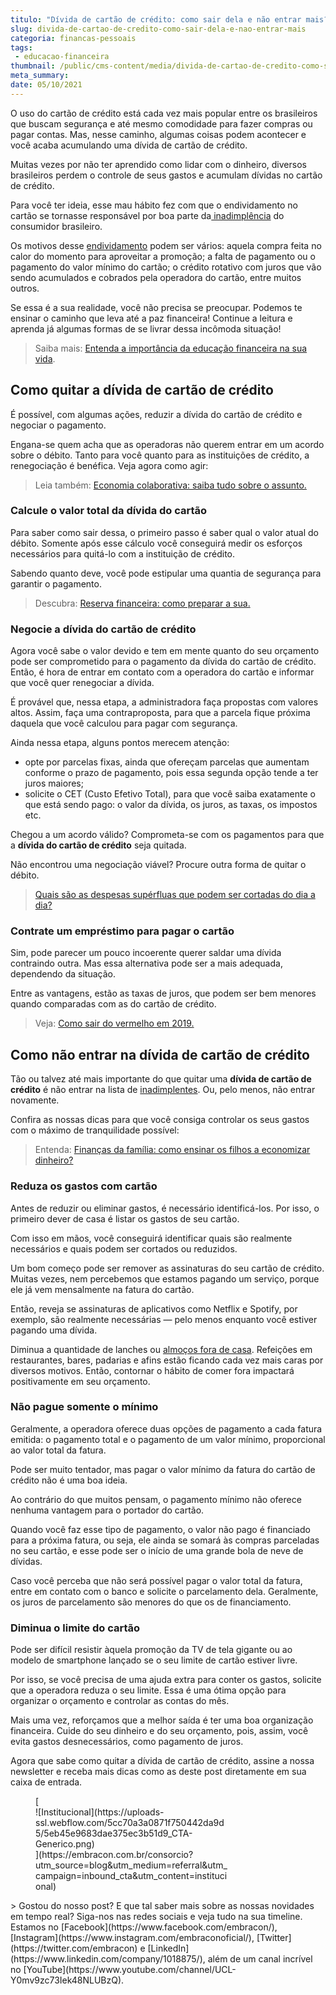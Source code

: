 ```yaml
---
titulo: "Dívida de cartão de crédito: como sair dela e não entrar mais?"
slug: divida-de-cartao-de-credito-como-sair-dela-e-nao-entrar-mais
categoria: financas-pessoais
tags:
 - educacao-financeira
thumbnail: /public/cms-content/media/divida-de-cartao-de-credito-como-sair-dela-e-nao-entrar-mais.jpg
meta_summary: 
date: 05/10/2021
---
```

O uso do cartão de crédito está cada vez mais popular entre os brasileiros que buscam segurança e até mesmo comodidade para fazer compras ou pagar contas. Mas, nesse caminho, algumas coisas podem acontecer e você acaba acumulando uma dívida de cartão de crédito.

Muitas vezes por não ter aprendido como lidar com o dinheiro, diversos brasileiros perdem o controle de seus gastos e acumulam dívidas no cartão de crédito.

Para você ter ideia, esse mau hábito fez com que o endividamento no cartão se tornasse responsável por boa parte da[ inadimplência](https://www.embracon.com.br/blog/o-que-acontece-se-houver-atraso-na-parcela-do-consorcio-entenda-aqui) do consumidor brasileiro.

Os motivos desse [endividamento](https://www.embracon.com.br/blog/saiba-o-que-fazer-para-limpar-o-nome) podem ser vários: aquela compra feita no calor do momento para aproveitar a promoção; a falta de pagamento ou o pagamento do valor mínimo do cartão; o crédito rotativo com juros que vão sendo acumulados e cobrados pela operadora do cartão, entre muitos outros.

Se essa é a sua realidade, você não precisa se preocupar. Podemos te ensinar o caminho que leva até a paz financeira! Continue a leitura e aprenda já algumas formas de se livrar dessa incômoda situação!

> Saiba mais: [Entenda a importância da educação financeira na sua vida](https://www.embracon.com.br/blog/entenda-a-importancia-da-educacao-financeira-na-sua-vida).

Como quitar a dívida de cartão de crédito
-----------------------------------------

É possível, com algumas ações, reduzir a dívida do cartão de crédito e negociar o pagamento.

Engana-se quem acha que as operadoras não querem entrar em um acordo sobre o débito. Tanto para você quanto para as instituições de crédito, a renegociação é benéfica. Veja agora como agir:

> Leia também: [Economia colaborativa: saiba tudo sobre o assunto.](https://www.embracon.com.br/blog/economia-colaborativa-saiba-tudo-sobre-o-assunto)

### Calcule o valor total da dívida do cartão

Para saber como sair dessa, o primeiro passo é saber qual o valor atual do débito. Somente após esse cálculo você conseguirá medir os esforços necessários para quitá-lo com a instituição de crédito.

Sabendo quanto deve, você pode estipular uma quantia de segurança para garantir o pagamento.

> Descubra: [Reserva financeira: como preparar a sua.](https://www.embracon.com.br/blog/reserva-financeira-como-preparar-a-sua)

### Negocie a dívida do cartão de crédito

Agora você sabe o valor devido e tem em mente quanto do seu orçamento pode ser comprometido para o pagamento da dívida do cartão de crédito. Então, é hora de entrar em contato com a operadora do cartão e informar que você quer renegociar a dívida.

É provável que, nessa etapa, a administradora faça propostas com valores altos. Assim, faça uma contraproposta, para que a parcela fique próxima daquela que você calculou para pagar com segurança.

Ainda nessa etapa, alguns pontos merecem atenção:

- opte por parcelas fixas, ainda que ofereçam parcelas que aumentam conforme o prazo de pagamento, pois essa segunda opção tende a ter juros maiores;
- solicite o CET (Custo Efetivo Total), para que você saiba exatamente o que está sendo pago: o valor da dívida, os juros, as taxas, os impostos etc.

Chegou a um acordo válido? Comprometa-se com os pagamentos para que a **dívida do cartão de crédito** seja quitada.

Não encontrou uma negociação viável? Procure outra forma de quitar o débito.

> [Quais são as despesas supérfluas que podem ser cortadas do dia a dia?](https://www.embracon.com.br/blog/quais-sao-as-despesas-superfluas-que-podem-ser-cortadas-do-dia-a-dia)

### Contrate um empréstimo para pagar o cartão

Sim, pode parecer um pouco incoerente querer saldar uma dívida contraindo outra. Mas essa alternativa pode ser a mais adequada, dependendo da situação.

Entre as vantagens, estão as taxas de juros, que podem ser bem menores quando comparadas com as do cartão de crédito.

> Veja: [Como sair do vermelho em 2019.](https://www.embracon.com.br/blog/como-sair-do-vermelho-em-2019)

Como não entrar na dívida de cartão de crédito
----------------------------------------------

Tão ou talvez até mais importante do que quitar uma **dívida de cartão de crédito** é não entrar na lista de [inadimplentes](https://www.embracon.com.br/blog/o-que-acontece-se-houver-atraso-na-parcela-do-consorcio-entenda-aqui). Ou, pelo menos, não entrar novamente.

Confira as nossas dicas para que você consiga controlar os seus gastos com o máximo de tranquilidade possível:

> Entenda: [Finanças da família: como ensinar os filhos a economizar dinheiro?](https://www.embracon.com.br/blog/financas-da-familia-como-ensinar-os-filhos-a-economizar-dinheiro)

### Reduza os gastos com cartão

Antes de reduzir ou eliminar gastos, é necessário identificá-los. Por isso, o primeiro dever de casa é listar os gastos de seu cartão.

Com isso em mãos, você conseguirá identificar quais são realmente necessários e quais podem ser cortados ou reduzidos.

Um bom começo pode ser remover as assinaturas do seu cartão de crédito. Muitas vezes, nem percebemos que estamos pagando um serviço, porque ele já vem mensalmente na fatura do cartão.

Então, reveja se assinaturas de aplicativos como Netflix e Spotify, por exemplo, são realmente necessárias — pelo menos enquanto você estiver pagando uma dívida.

Diminua a quantidade de lanches ou [almoços fora de casa](https://www.embracon.com.br/blog/como-ter-uma-cozinha-funcional-em-casa). Refeições em restaurantes, bares, padarias e afins estão ficando cada vez mais caras por diversos motivos. Então, contornar o hábito de comer fora impactará positivamente em seu orçamento.

### Não pague somente o mínimo

Geralmente, a operadora oferece duas opções de pagamento a cada fatura emitida: o pagamento total e o pagamento de um valor mínimo, proporcional ao valor total da fatura.

Pode ser muito tentador, mas pagar o valor mínimo da fatura do cartão de crédito não é uma boa ideia.

Ao contrário do que muitos pensam, o pagamento mínimo não oferece nenhuma vantagem para o portador do cartão.

Quando você faz esse tipo de pagamento, o valor não pago é financiado para a próxima fatura, ou seja, ele ainda se somará às compras parceladas no seu cartão, e esse pode ser o início de uma grande bola de neve de dívidas.

Caso você perceba que não será possível pagar o valor total da fatura, entre em contato com o banco e solicite o parcelamento dela. Geralmente, os juros de parcelamento são menores do que os de financiamento.

### Diminua o limite do cartão

Pode ser difícil resistir àquela promoção da TV de tela gigante ou ao modelo de smartphone lançado se o seu limite de cartão estiver livre.

Por isso, se você precisa de uma ajuda extra para conter os gastos, solicite que a operadora reduza o seu limite. Essa é uma ótima opção para organizar o orçamento e controlar as contas do mês.

Mais uma vez, reforçamos que a melhor saída é ter uma boa organização financeira. Cuide do seu dinheiro e do seu orçamento, pois, assim, você evita gastos desnecessários, como pagamento de juros.

Agora que sabe como quitar a dívida de cartão de crédito, assine a nossa newsletter e receba mais dicas como as deste post diretamente em sua caixa de entrada.

<figure class="w-richtext-figure-type-image w-richtext-align-center" style="max-width:310px">[<div>![Institucional](https://uploads-ssl.webflow.com/5cc70a3a0871f750442da9d5/5eb45e9683dae375ec3b51d9_CTA-Generico.png)</div>](https://embracon.com.br/consorcio?utm_source=blog&utm_medium=referral&utm_campaign=inbound_cta&utm_content=institucional)</figure>> Gostou do nosso post? E que tal saber mais sobre as nossas novidades em tempo real? Siga-nos nas redes sociais e veja tudo na sua timeline. Estamos no [Facebook](https://www.facebook.com/embracon/), [Instagram](https://www.instagram.com/embraconoficial/), [Twitter](https://twitter.com/embracon) e [LinkedIn](https://www.linkedin.com/company/1018875/), além de um canal incrível no [YouTube](https://www.youtube.com/channel/UCL-Y0mv9zc73Iek48NLUBzQ).
